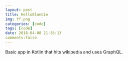 ```yaml
---
layout: post
title: HelloBlondie
img: ff.png
categories: [code]
tags: [code]
date: 2018-04-08 21:36:13
comments:false
---
```

Basic app in Kotlin that hits wikipedia and uses GraphQL.

[code]: https://github.com/maiatoday/HelloBlondie
